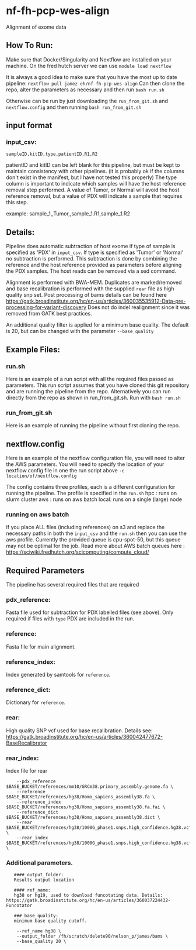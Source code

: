 # nf-fh-pcp-wes-align
Alignment of exome data

## How To Run:
Make sure that Docker/Singularity and Nextflow are installed on your machine. On the fred hutch server we can use ```module load nextflow```

It is always a good idea to make sure that you have the most up to date pipeline: ```nextflow pull jamez-eh/nf-fh-pcp-wes-align```
Can then clone the repo, alter the parameters as necessary and then run ```bash run.sh```

Otherwise can be run by just downloading the ```run_from_git.sh``` and ```nextflow.config``` and then running
```bash run_from_git.sh```

## input format
   
   ### input_csv:
   ```sampleID,kitID,type,patientID,R1,R2```
   
   patientID and kitID can be left blank for this pipeline, but must be kept to maintain consistency with other pipelines. (it is probably ok if the columns don't exist in the manifest, but I have not tested this properly)
   The type column is important to indicate which samples will have the host reference removal step performed. A value of Tumor, or Normal will avoid the host reference removal, but a value of PDX will indicate a sample that requires this step.
   
   example:
   sample_1,,Tumor,,sample_1.R1,sample_1.R2


## Details:
   
    
   Pipeline does automatic subtraction of host exome if type of sample is specified as 'PDX' in ```input_csv```. If type is specified as 'Tumor' or 'Normal' no subtraction is performed. This subtraction is done by combining the reference and the host reference provided as parameters before aligning the PDX samples. The host reads can be removed via a sed command.

   Alignment is performed with BWA-MEM. 
   Duplicates are marked/removed and base recalibration is performed with the supplied ```rear``` file as high quality snp set. 
Post processing of bams details can be found here https://gatk.broadinstitute.org/hc/en-us/articles/360035535912-Data-pre-processing-for-variant-discovery
   Does not do indel realignment since it was removed from GATK best practices.
   
   An additional quality filter is applied for a minimum base quality. The default is 20, but can be changed with the parameter ```--base_quality```

## Example Files:

   ### run.sh
   
   Here is an example of a run script with all the required files passed as parameters. This run script assumes that you have cloned this git repository and are running the pipeline from the repo.
   Alternatively you can run directly from the repo as shown in run_from_git.sh.
   Run with ```bash run.sh``` 

   ### run_from_git.sh
   
   Here is an example of running the pipeline without first cloning the repo.

   ## nextflow.config

   Here is an example of the nextflow configuration file, you will need to alter the AWS parameters.
   You will need to specify the location of your nextflow.config file in one the run script above 
   ``` -c location/of/nextflow.config ```

   The config contains three profiles, each is a different configuration for running the pipeline. The profile is specified in the ```run.sh```
   hpc : runs on slurm cluster
   aws : runs on aws batch
   local: runs on a single (large) node

   ### running on aws batch
   If you place ALL files (including references) on s3 and replace the necessary paths in both the ```input_csv``` and the ```run.sh``` then you can use the aws profile.
   Currently the provided queue is cpu-spot-50, but this queue may not be optimal for the job. Read more about AWS batch queues here : https://sciwiki.fredhutch.org/scicomputing/compute_cloud/

   

## Required Parameters

   The pipeline has several required files that are required
   
   ### pdx_reference: 
   Fasta file used for subtraction for PDX labelled files (see above).
   Only required if files with ```type``` PDX are included in the run.

   ### reference:
   Fasta file for main alignment.

   ### reference_index:
   Index generated by samtools for ```reference```.

   ### reference_dict:
   Dictionary for ```reference```. 
   
   ### rear:
   High quality SNP vcf used for base recalibration. Details see: https://gatk.broadinstitute.org/hc/en-us/articles/360042477672-BaseRecalibrator
   
   ### rear_index:
   Index file for rear
   
 
```
    --pdx_reference $BASE_BUCKET/references/mm10/GRCm38.primary_assembly.genome.fa \
    --reference $BASE_BUCKET/references/hg38/Homo_sapiens_assembly38.fa \
    --reference_index $BASE_BUCKET/references/hg38/Homo_sapiens_assembly38.fa.fai \
    --reference_dict $BASE_BUCKET/references/hg38/Homo_sapiens_assembly38.dict \
    --rear $BASE_BUCKET/references/hg38/1000G_phase1.snps.high_confidence.hg38.vcf.gz \
    --rear_index $BASE_BUCKET/references/hg38/1000G_phase1.snps.high_confidence.hg38.vcf.gz.tbi \
```


### Additional parameters.
       #### output_folder:
       Results output location

       #### ref_name:
       hg38 or hg19, used to download funcotating data. Details: https://gatk.broadinstitute.org/hc/en-us/articles/360037224432-Funcotator

       ### base_quality:
       minimum base quality cutoff.


```
    --ref_name hg38 \
    --output_folder /fh/scratch/delete90/nelson_p/james/bams \
    --base_quality 20 \
```